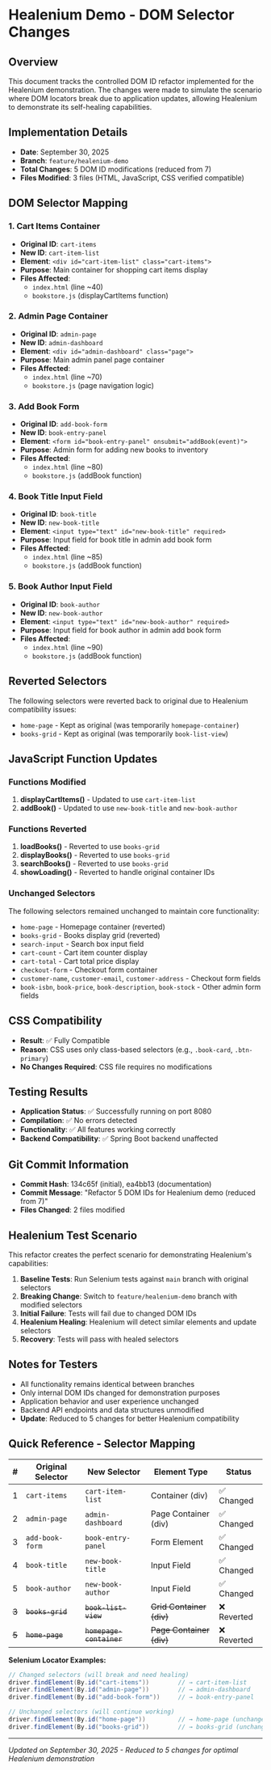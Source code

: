 # Healenium Demo - DOM Selector Changes

## Overview
This document tracks the controlled DOM ID refactor implemented for the Healenium demonstration. The changes were made to simulate the scenario where DOM locators break due to application updates, allowing Healenium to demonstrate its self-healing capabilities.

## Implementation Details
- **Date**: September 30, 2025
- **Branch**: `feature/healenium-demo`
- **Total Changes**: 5 DOM ID modifications (reduced from 7)
- **Files Modified**: 3 files (HTML, JavaScript, CSS verified compatible)

## DOM Selector Mapping

### 1. Cart Items Container
- **Original ID**: `cart-items`
- **New ID**: `cart-item-list`
- **Element**: `<div id="cart-item-list" class="cart-items">`
- **Purpose**: Main container for shopping cart items display
- **Files Affected**: 
  - `index.html` (line ~40)
  - `bookstore.js` (displayCartItems function)

### 2. Admin Page Container
- **Original ID**: `admin-page`
- **New ID**: `admin-dashboard`
- **Element**: `<div id="admin-dashboard" class="page">`
- **Purpose**: Main admin panel page container
- **Files Affected**: 
  - `index.html` (line ~70)
  - `bookstore.js` (page navigation logic)

### 3. Add Book Form
- **Original ID**: `add-book-form`
- **New ID**: `book-entry-panel`
- **Element**: `<form id="book-entry-panel" onsubmit="addBook(event)">`
- **Purpose**: Admin form for adding new books to inventory
- **Files Affected**: 
  - `index.html` (line ~80)
  - `bookstore.js` (addBook function)

### 4. Book Title Input Field
- **Original ID**: `book-title`
- **New ID**: `new-book-title`
- **Element**: `<input type="text" id="new-book-title" required>`
- **Purpose**: Input field for book title in admin add book form
- **Files Affected**: 
  - `index.html` (line ~85)
  - `bookstore.js` (addBook function)

### 5. Book Author Input Field
- **Original ID**: `book-author`
- **New ID**: `new-book-author`
- **Element**: `<input type="text" id="new-book-author" required>`
- **Purpose**: Input field for book author in admin add book form
- **Files Affected**: 
  - `index.html` (line ~90)
  - `bookstore.js` (addBook function)

## Reverted Selectors
The following selectors were reverted back to original due to Healenium compatibility issues:
- `home-page` - Kept as original (was temporarily `homepage-container`)
- `books-grid` - Kept as original (was temporarily `book-list-view`)

## JavaScript Function Updates

### Functions Modified
1. **displayCartItems()** - Updated to use `cart-item-list`
2. **addBook()** - Updated to use `new-book-title` and `new-book-author`

### Functions Reverted
1. **loadBooks()** - Reverted to use `books-grid`
2. **displayBooks()** - Reverted to use `books-grid`
3. **searchBooks()** - Reverted to use `books-grid`
4. **showLoading()** - Reverted to handle original container IDs

### Unchanged Selectors
The following selectors remained unchanged to maintain core functionality:
- `home-page` - Homepage container (reverted)
- `books-grid` - Books display grid (reverted)
- `search-input` - Search box input field
- `cart-count` - Cart item counter display
- `cart-total` - Cart total price display
- `checkout-form` - Checkout form container
- `customer-name`, `customer-email`, `customer-address` - Checkout form fields
- `book-isbn`, `book-price`, `book-description`, `book-stock` - Other admin form fields

## CSS Compatibility
- **Result**: ✅ Fully Compatible
- **Reason**: CSS uses only class-based selectors (e.g., `.book-card`, `.btn-primary`)
- **No Changes Required**: CSS file requires no modifications

## Testing Results
- **Application Status**: ✅ Successfully running on port 8080
- **Compilation**: ✅ No errors detected
- **Functionality**: ✅ All features working correctly
- **Backend Compatibility**: ✅ Spring Boot backend unaffected

## Git Commit Information
- **Commit Hash**: 134c65f (initial), ea4bb13 (documentation)
- **Commit Message**: "Refactor 5 DOM IDs for Healenium demo (reduced from 7)"
- **Files Changed**: 2 files modified

## Healenium Test Scenario
This refactor creates the perfect scenario for demonstrating Healenium's capabilities:

1. **Baseline Tests**: Run Selenium tests against `main` branch with original selectors
2. **Breaking Change**: Switch to `feature/healenium-demo` branch with modified selectors
3. **Initial Failure**: Tests will fail due to changed DOM IDs
4. **Healenium Healing**: Healenium will detect similar elements and update selectors
5. **Recovery**: Tests will pass with healed selectors

## Notes for Testers
- All functionality remains identical between branches
- Only internal DOM IDs changed for demonstration purposes
- Application behavior and user experience unchanged
- Backend API endpoints and data structures unmodified
- **Update**: Reduced to 5 changes for better Healenium compatibility

## Quick Reference - Selector Mapping

| # | Original Selector | New Selector | Element Type | Status |
|---|------------------|--------------|--------------|--------|
| 1 | `cart-items` | `cart-item-list` | Container (div) | ✅ Changed |
| 2 | `admin-page` | `admin-dashboard` | Page Container (div) | ✅ Changed |
| 3 | `add-book-form` | `book-entry-panel` | Form Element | ✅ Changed |
| 4 | `book-title` | `new-book-title` | Input Field | ✅ Changed |
| 5 | `book-author` | `new-book-author` | Input Field | ✅ Changed |
| ~~3~~ | ~~`books-grid`~~ | ~~`book-list-view`~~ | ~~Grid Container (div)~~ | ❌ Reverted |
| ~~5~~ | ~~`home-page`~~ | ~~`homepage-container`~~ | ~~Page Container (div)~~ | ❌ Reverted |

**Selenium Locator Examples:**
```java
// Changed selectors (will break and need healing)
driver.findElement(By.id("cart-items"))        // → cart-item-list
driver.findElement(By.id("admin-page"))        // → admin-dashboard
driver.findElement(By.id("add-book-form"))     // → book-entry-panel

// Unchanged selectors (will continue working)
driver.findElement(By.id("home-page"))         // → home-page (unchanged)
driver.findElement(By.id("books-grid"))        // → books-grid (unchanged)
```

---
*Updated on September 30, 2025 - Reduced to 5 changes for optimal Healenium demonstration*
